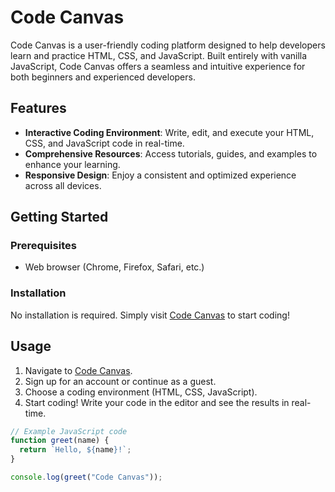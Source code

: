 
# Code Canvas

Code Canvas is a user-friendly coding platform designed to help developers learn and practice HTML, CSS, and JavaScript. Built entirely with vanilla JavaScript, Code Canvas offers a seamless and intuitive experience for both beginners and experienced developers.

## Features

- **Interactive Coding Environment**: Write, edit, and execute your HTML, CSS, and JavaScript code in real-time.
- **Comprehensive Resources**: Access tutorials, guides, and examples to enhance your learning.
- **Responsive Design**: Enjoy a consistent and optimized experience across all devices.

## Getting Started

### Prerequisites

- Web browser (Chrome, Firefox, Safari, etc.)

### Installation

No installation is required. Simply visit [Code Canvas](https://code-canvas-seven.vercel.app/) to start coding!

## Usage

1. Navigate to [Code Canvas](https://code-canvas-seven.vercel.app/).
2. Sign up for an account or continue as a guest.
3. Choose a coding environment (HTML, CSS, JavaScript).
4. Start coding! Write your code in the editor and see the results in real-time.

```javascript
// Example JavaScript code
function greet(name) {
  return `Hello, ${name}!`;
}

console.log(greet("Code Canvas"));
